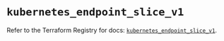 # `kubernetes_endpoint_slice_v1`

Refer to the Terraform Registry for docs: [`kubernetes_endpoint_slice_v1`](https://registry.terraform.io/providers/hashicorp/kubernetes/2.35.1/docs/resources/endpoint_slice_v1).
